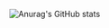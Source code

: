 ![Anurag's GitHub stats](https://github-readme-stats-sigma-five.vercel.app/api/top-langs/?username=FrancescoMazzitelli&theme=react&line_height=40&hide=css&count_private=true&show_icons=true)

